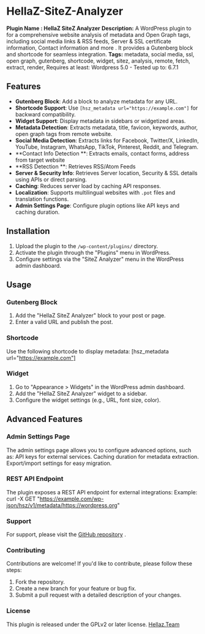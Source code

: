 
# HellaZ-SiteZ-Analyzer

**Plugin Name : HellaZ SiteZ Analyzer**
**Description:** A WordPress plugin to for a comprehensive website analysis of metadata and Open Graph tags, including social media links & RSS feeds, Server & SSL certificate information, Contact information and more . It provides a Gutenberg block and shortcode for seamless integration.
**Tags:** metadata, social media, ssl, open graph, gutenberg, shortcode, widget, sitez, analysis, remote, fetch, extract, render, 
Requires at least: Wordpress 5.0 - Tested up to: 6.7.1

## Features

- **Gutenberg Block**: Add a block to analyze metadata for any URL.
- **Shortcode Support**: Use `[hsz_metadata url="https://example.com"]` for backward compatibility.
- **Widget Support**: Display metadata in sidebars or widgetized areas.
- **Metadata Detection**:  Extracts metadata, title, favicon, keywords, author, open graph tags from remote website.
- **Social Media Detection**: Extracts links for Facebook, Twitter/X, LinkedIn, YouTube, Instagram, WhatsApp, TikTok, Pinterest, Reddit, and Telegram.
- **Contact Info Detection **: Extracts emails, contact forms, address from target website
- **RSS Detection **: Retrieves RSS/Atom Feeds
- **Server & Security Info**: Retrieves Server location, Security & SSL details using APIs or direct parsing.
- **Caching**: Reduces server load by caching API responses.
- **Localization**: Supports multilingual websites with `.pot` files and translation functions.
- **Admin Settings Page**: Configure plugin options like API keys and caching duration.


## Installation

1. Upload the plugin to the `/wp-content/plugins/` directory.
2. Activate the plugin through the "Plugins" menu in WordPress.
3. Configure settings via the "SiteZ Analyzer" menu in the WordPress admin dashboard.

## Usage

### Gutenberg Block
1. Add the "HellaZ SiteZ Analyzer" block to your post or page.
2. Enter a valid URL and publish the post.

### Shortcode
Use the following shortcode to display metadata:
[hsz_metadata url="https://example.com"]

### Widget
1. Go to "Appearance > Widgets" in the WordPress admin dashboard.
2. Add the "HellaZ SiteZ Analyzer" widget to a sidebar.
3. Configure the widget settings (e.g., URL, font size, color).

## Advanced Features
### Admin Settings Page
The admin settings page allows you to configure advanced options, such as:
API keys for external services.
Caching duration for metadata extraction.
Export/import settings for easy migration.

### REST API Endpoint
The plugin exposes a REST API endpoint for external integrations:
Example:
curl -X GET "https://example.com/wp-json/hsz/v1/metadata/https://wordpress.org"

### Support
For support, please visit the [GitHub repository](https://github.com/hellaz/HellaZ-SiteZ-Analyzer/) .

### Contributing
Contributions are welcome! If you'd like to contribute, please follow these steps:

1. Fork the repository. 
2. Create a new branch for your feature or bug fix.
3. Submit a pull request with a detailed description of your changes.

### License
This plugin is released under the GPLv2 or later license.
[Hellaz.Team](https://hellaz.net)  
